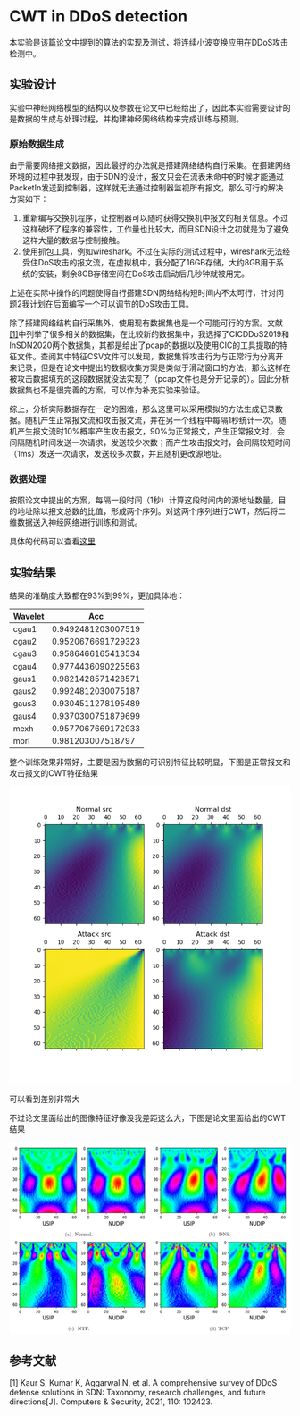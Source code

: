 # CWT in DDoS detection

本实验是[该篇论文](../reading/A%20Novel%20Approach%20for%20distributed%20denial%20of%20service%20defense%20using%20continuous%20wavelet%20transform%20and%20convolutional%20neural%20network%20for%20software-Defined%20network.md)中提到的算法的实现及测试，将连续小波变换应用在DDoS攻击检测中。

## 实验设计

实验中神经网络模型的结构以及参数在论文中已经给出了，因此本实验需要设计的是数据的生成与处理过程，并构建神经网络结构来完成训练与预测。

### 原始数据生成

由于需要网络报文数据，因此最好的办法就是搭建网络结构自行采集。在搭建网络环境的过程中我发现，由于SDN的设计，报文只会在流表未命中的时候才能通过PacketIn发送到控制器，这样就无法通过控制器监视所有报文，那么可行的解决方案如下：

1. 重新编写交换机程序，让控制器可以随时获得交换机中报文的相关信息。不过这样破坏了程序的兼容性，工作量也比较大，而且SDN设计之初就是为了避免这样大量的数据与控制接触。
2. 使用抓包工具，例如wireshark。不过在实际的测试过程中，wireshark无法经受住DoS攻击的报文流，在虚拟机中，我分配了16GB存储，大约8GB用于系统的安装，剩余8GB存储空间在DoS攻击启动后几秒钟就被用完。

上述在实际中操作的问题使得自行搭建SDN网络结构短时间内不太可行，针对问题2我计划在后面编写一个可以调节的DoS攻击工具。

除了搭建网络结构自行采集外，使用现有数据集也是一个可能可行的方案。文献[\[1\]](#ref1)中列举了很多相关的数据集，在比较新的数据集中，我选择了CICDDoS2019和InSDN2020两个数据集，其都是给出了pcap的数据以及使用CIC的工具提取的特征文件。查阅其中特征CSV文件可以发现，数据集将攻击行为与正常行为分离开来记录，但是在论文中提出的数据收集方案是类似于滑动窗口的方法，那么这样在被攻击数据填充的这段数据就没法实现了（pcap文件也是分开记录的）。因此分析数据集也不是很完善的方案，可以作为补充实验来验证。

综上，分析实际数据存在一定的困难，那么这里可以采用模拟的方法生成记录数据。随机产生正常报文流和攻击报文流，并在另一个线程中每隔1秒统计一次。随机产生报文流时10%概率产生攻击报文，90%为正常报文，产生正常报文时，会间隔随机时间发送一次请求，发送较少次数；而产生攻击报文时，会间隔较短时间（1ms）发送一次请求，发送较多次数，并且随机更改源地址。

### 数据处理

按照论文中提出的方案，每隔一段时间（1秒）计算这段时间内的源地址数量，目的地址除以报文总数的比值，形成两个序列。对这两个序列进行CWT，然后将二维数据送入神经网络进行训练和测试。

具体的代码可以查看[这里](#)

## 实验结果

结果的准确度大致都在93%到99%，更加具体地：

|Wavelet|Acc               |
|-------|------------------|
|cgau1  |0.9492481203007519|
|cgau2  |0.9520676691729323|
|cgau3  |0.9586466165413534|
|cgau4  |0.9774436090225563|
|gaus1  |0.9821428571428571|
|gaus2  |0.9924812030075187|
|gaus3  |0.9304511278195489|
|gaus4  |0.9370300751879699|
|mexh   |0.9577067669172933|
|morl   |0.981203007518797 |

整个训练效果非常好，主要是因为数据的可识别特征比较明显，下图是正常报文和攻击报文的CWT特征结果

![feature](./CWT%20in%20DDoS%20detection/feature.png)

可以看到差别非常大

不过论文里面给出的图像特征好像没我差距这么大，下图是论文里面给出的CWT结果

![Paper_feature](./CWT%20in%20DDoS%20detection/paper_feature.png)

## 参考文献

<div id="ref1">[1] Kaur S, Kumar K, Aggarwal N, et al. A comprehensive survey of DDoS defense solutions in SDN: Taxonomy, research challenges, and future directions[J]. Computers & Security, 2021, 110: 102423.</div>
